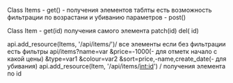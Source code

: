  Сlass Items  - get() - получения элементов таблты есть возможность фильтрации по возрастани и убиванию параметров 
              - post() 

 Class Item - get(id) получения самого элемента
              patch(id)
              del( id)
              
api.add_resource(Items, '/api/items/')/ все элементы если без фильтрации есть фильтры api/items?name=var
&price=-1000(- для отметк начало с какой цены)
&type=var1
&colour=var2
&sort=price,-name,create_date(- для убивания)
api.add_resource(Item, '/api/items/<int:id>') / получения элемента по id
